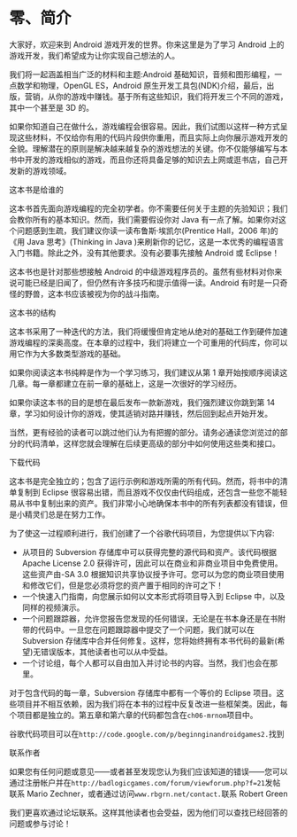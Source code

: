 # 零、简介

大家好，欢迎来到 Android 游戏开发的世界。你来这里是为了学习 Android 上的游戏开发，我们希望成为让你实现自己想法的人。

我们将一起涵盖相当广泛的材料和主题:Android 基础知识，音频和图形编程，一点数学和物理，OpenGL ES，Android 原生开发工具包(NDK)介绍，最后，出版，营销，从你的游戏中赚钱。基于所有这些知识，我们将开发三个不同的游戏，其中一个甚至是 3D 的。

如果你知道自己在做什么，游戏编程会很容易。因此，我们试图以这样一种方式呈现这些材料，不仅给你有用的代码片段供你重用，而且实际上向你展示游戏开发的全貌。理解潜在的原则是解决越来越复杂的游戏想法的关键。你不仅能够编写与本书中开发的游戏相似的游戏，而且你还将具备足够的知识去上网或逛书店，自己开发新的游戏领域。

这本书是给谁的

这本书首先面向游戏编程的完全初学者。你不需要任何关于主题的先验知识；我们会教你所有的基本知识。然而，我们需要假设你对 Java 有一点了解。如果你对这个问题感到生疏，我们建议你读一读布鲁斯·埃凯尔(Prentice Hall，2006 年)的《用 Java 思考》(Thinking in Java )来刷新你的记忆，这是一本优秀的编程语言入门书籍。除此之外，没有其他要求。没有必要事先接触 Android 或 Eclipse！

这本书也是针对那些想接触 Android 的中级游戏程序员的。虽然有些材料对你来说可能已经是旧闻了，但仍然有许多技巧和提示值得一读。Android 有时是一只奇怪的野兽，这本书应该被视为你的战斗指南。

这本书的结构

这本书采用了一种迭代的方法，我们将缓慢但肯定地从绝对的基础工作到硬件加速游戏编程的深奥高度。在本章的过程中，我们将建立一个可重用的代码库，你可以用它作为大多数类型游戏的基础。

如果你阅读这本书纯粹是作为一个学习练习，我们建议从第 1 章开始按顺序阅读这几章。每一章都建立在前一章的基础上，这是一次很好的学习经历。

如果你读这本书的目的是想在最后发布一款新游戏，我们强烈建议你跳到第 14 章，学习如何设计你的游戏，使其适销对路并赚钱，然后回到起点开始开发。

当然，更有经验的读者可以跳过他们认为有把握的部分。请务必通读您浏览过的部分的代码清单，这样您就会理解在后续更高级的部分中如何使用这些类和接口。

下载代码

这本书是完全独立的；包含了运行示例和游戏所需的所有代码。然而，将书中的清单复制到 Eclipse 很容易出错，而且游戏不仅仅由代码组成，还包含一些您不能轻易从书中复制出来的资产。我们非常小心地确保本书中的所有列表都没有错误，但是小精灵们总是在努力工作。

为了使这一过程顺利进行，我们创建了一个谷歌代码项目，为您提供以下内容:

*   从项目的 Subversion 存储库中可以获得完整的源代码和资产。该代码根据 Apache License 2.0 获得许可，因此可以在商业和非商业项目中免费使用。这些资产由-SA 3.0 根据知识共享协议授予许可。您可以为您的商业项目使用和修改它们，但是您必须将您的资产置于相同的许可之下！
*   一个快速入门指南，向您展示如何以文本形式将项目导入到 Eclipse 中，以及同样的视频演示。
*   一个问题跟踪器，允许您报告您发现的任何错误，无论是在书本身还是在书附带的代码中。一旦您在问题跟踪器中提交了一个问题，我们就可以在 Subversion 存储库中合并任何修复。这样，您将始终拥有本书代码的最新(希望)无错误版本，其他读者也可以从中受益。
*   一个讨论组，每个人都可以自由加入并讨论书的内容。当然，我们也会在那里。

对于包含代码的每一章，Subversion 存储库中都有一个等价的 Eclipse 项目。这些项目并不相互依赖，因为我们将在本书的过程中反复改进一些框架类。因此，每个项目都是独立的。第五章和第六章的代码都包含在`ch06-mrnom`项目中。

谷歌代码项目可以在`http://code.google.com/p/beginnginandroidgames2.`找到

联系作者

如果您有任何问题或意见——或者甚至发现您认为我们应该知道的错误——您可以通过注册帐户并在`http://badlogicgames.com/forum/viewforum.php?f=21`发帖联系 Mario Zechner，或者通过访问`www.rbgrn.net/contact.`联系 Robert Green

我们更喜欢通过论坛联系。这样其他读者也会受益，因为他们可以查找已经回答的问题或参与讨论！